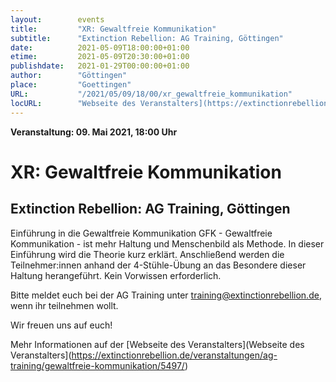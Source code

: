 ```yaml
---
layout:        events
title:         "XR: Gewaltfreie Kommunikation"
subtitle:      "Extinction Rebellion: AG Training, Göttingen"
date:          2021-05-09T18:00:00+01:00
etime:         2021-05-09T20:30:00+01:00
publishdate:   2021-01-29T00:00:00+01:00
author:        "Göttingen"
place:         "Goettingen"
URL:           "/2021/05/09/18/00/xr_gewaltfreie_kommunikation"
locURL:        "Webseite des Veranstalters](https://extinctionrebellion.de/veranstaltungen/ag-training/gewaltfreie-kommunikation/5497/"
---
```


**Veranstaltung: 09. Mai 2021, 18:00 Uhr**

XR: Gewaltfreie Kommunikation
===========

Extinction Rebellion: AG Training, Göttingen
-----------

Einführung in die Gewaltfreie Kommunikation GFK - Gewaltfreie Kommunikation - ist mehr Haltung und Menschenbild als Methode. In dieser Einführung wird die Theorie kurz erklärt. Anschließend werden die Teilnehmer:innen anhand der 4-Stühle-Übung an das Besondere dieser Haltung herangeführt. Kein Vorwissen erforderlich.

Bitte meldet euch bei der AG Training unter [training@extinctionrebellion.de](mailto:training@extinctionrebellion.de),  wenn ihr teilnehmen wollt.

Wir freuen uns auf euch!


Mehr Informationen auf der [Webseite des Veranstalters](Webseite des Veranstalters](https://extinctionrebellion.de/veranstaltungen/ag-training/gewaltfreie-kommunikation/5497/)
